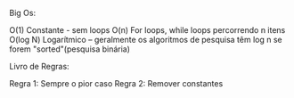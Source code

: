 Big Os:

O(1) Constante - sem loops
O(n) For loops, while loops percorrendo n itens
O(log N) Logarítmico – geralmente os algoritmos de pesquisa têm log n se forem "sorted"(pesquisa binária) 

Livro de Regras:

Regra 1: Sempre o pior caso
Regra 2: Remover constantes
